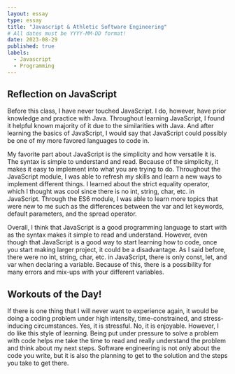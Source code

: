 ```yaml
---
layout: essay
type: essay
title: "Javascript & Athletic Software Engineering"
# All dates must be YYYY-MM-DD format!
date: 2023-08-29
published: true
labels:
  - Javascript
  - Programming
---
```


## Reflection on JavaScript

Before this class, I have never touched JavaScript. I do, however, have prior knowledge and practice with Java. Throughout learning JavaScript, I found it helpful known majority of it due to the similarities with Java. And after learning the basics of JavaScript, I would say that JavaScript could possibly be one of my more favored languages to code in.

My favorite part about JavaScript is the simplicity and how versatile it is. The syntax is simple to understand and read. Because of the simplicity, it makes it easy to implement into what you are trying to do. Throughout the JavaScript module, I was able to refresh my skills and learn a new ways to implement different things. I learned about the strict equality operator, which I thought was cool since there is no int, string, char, etc. in JavaScript. Through the ES6 module, I was able to learn more topics that were new to me such as the differences between the var and let keywords, default parameters, and the spread operator.

Overall, I think that JavaScript is a good programming language to start with as the syntax makes it simple to read and understand. However, even though that JavaScript is a good way to start learning how to code, once you start making larger project, it could be a disadvantage. As I said before, there were no int, string, char, etc. in JavaScript, there is only const, let, and var when declaring a variable. Because of this, there is a possibility for many errors and mix-ups with your different variables.

## Workouts of the Day!

If there is one thing that I will never want to experience again, it would be doing a coding problem under high intensity, time-constrained, and stress-inducing circumstances. Yes, it is stressful. No, it is enjoyable. However, I do like this style of learning. Being put under pressure to solve a problem with code helps me take the time to read and really understand the problem and think about my next steps. Software engineering is not only about the code you write, but it is also the planning to get to the solution and the steps you take to get there. 
